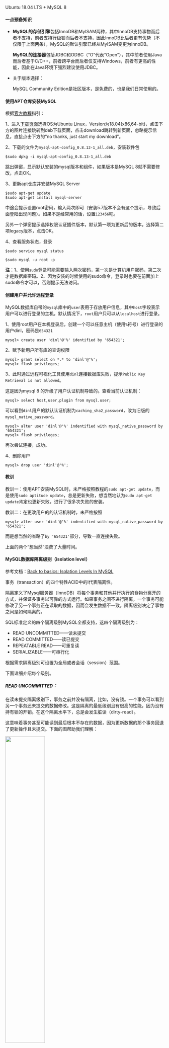 Ubuntu 18.04 LTS + MySQL 8



#### 一点预备知识

* **MySQL的存储引擎**包括InnoDB和MyISAM两种，其中InnoDB支持事物而后者不支持，前者支持行级锁而后者不支持，因此InnoDB比后者更有优势（不仅限于上面两条），MySQL的默认引擎已经从MyISAM变更为InnoDB。

  **MySQL的连接器**包括JDBC和ODBC（“O”代表“Open”），其中前者使用Java而后者基于C/C++，前者跨平台而后者仅支持Windows，前者有更高的性能，因此在Java环境下强烈建议使用JDBC。

* 关于版本选择：

  MySQL Community Edition是社区版本，是免费的，也是我们日常使用的。

#### 使用APT仓库安装MySQL

根据[官方教程](https://dev.mysql.com/doc/mysql-apt-repo-quick-guide/en/)指引：

1、进入[下载页面](https://dev.mysql.com/downloads/mysql/)选择OS为Ubuntu Linux，Version为18.04(x86,64-bit)，点击下方的图片连接跳转到deb下载页面，点击download跳转到新页面，忽略提示信息，直接点击下方的“no thanks, just start my download”。

2、下载的文件为`mysql-apt-config_0.8.13-1_all.deb`，安装软件包

```shell
$sudo dpkg -i mysql-apt-config_0.8.13-1_all.deb
```

跳出弹窗，显示默认安装的mysql版本和组件，如果版本是MySQL 8就不需要修改，点击OK。

3、更新apt仓库并安装MySQL Server

```shell
$sudo apt-get update
$sudo apt-get install mysql-server
```

中途会提示设置root密码，输入两次即可（安装5.7版本不会有这个提示，导致后面登陆出现问题）。如果不是经常用的话，设置`123456`吧。

另外一个弹窗提示选择权限认证插件版本，默认第一项为更新后的版本，选择第二项legacy版本，点击OK。

4、查看服务状态，登录

```shell
$sudo service mysql status
```

```shell
$sudo mysql -u root -p
```

**注**：1、使用`sudo`登录可能需要输入两次密码，第一次是计算机用户密码，第二次才是数据库密码。2、因为安装的时候使用的sudo命令，登录时也要在前面加上sudo命令才可以，否则提示无法访问。

#### 创建用户并允许远程登录

MySQL数据库自带的`mysql`库中的`user`表用于存放用户信息，其中`host`字段表示用户可以进行登录的主机，默认情况下，`root`用户只可以从`localhost`进行登录。

1、使用root用户在本机登录后，创建一个可以任意主机（使用`%`符号）进行登录的用户dinl，密码是`654321`

```mysql
mysql> create user 'dinl'@'%' identified by '654321';
```

2、赋予新用户所有库的查询权限

```mysql
mysql> grant select on *.* to 'dinl'@'%';
mysql> flush privileges;
```

3、此时通过远程可视化工具使用`dinl`连接数据库失败，提示`Public Key Retrieval is not allowed`。

这是因为mysql 8 的升级了用户认证机制导致的。查看当前认证机制：

```mysql
mysql> select host,user,plugin from mysql.user;
```

可以看到`dinl`用户的默认认证机制为`caching_sha2_password`，改为旧版的`mysql_native_password`。

```mysql
mysql> alter user 'dinl'@'%' indentified with mysql_native_password by '654321';
mysql> flush privileges;
```

再次尝试连接，成功。

4、删除用户

```mysql
mysql> drop user 'dinl'@'%';
```



#### 教训

教训一：使用APT安装MySQL时，未严格按照教程的`sudo apt-get update`，而是使用`sudo aptitude update`，总是更新失败，想当然地认为`sudo apt-get update`肯定也更新失败，进行了很多次失败的安装。

教训二：在更改用户的的认证机制时，未严格按照

```mysql
mysql> alter user 'dinl'@'%' indentified with mysql_native_password by '654321';
```

而是想当然的省略了`by '654321'`部分，导致一直连接失败。

上面的两个“想当然”浪费了大量时间。



#### MySQL数据库隔离级别（isolation level）

参考文档：[Back to basics: Isolation Levels In MySQL](https://mydbops.wordpress.com/2018/06/22/back-to-basics-isolation-levels-in-mysql/)

事务（transaction）的四个特性ACID中的I代表隔离性。

隔离定义了Mysql服务器（InnoDB）将每个事务和其他并行执行的食物分离开的方式，并保证多事务以可靠的方式运行。如果事务之间不进行隔离，一个事务可能修改了另一个事务正在读取的数据，因而会发生数据不一致。隔离级别决定了事物之间是如何隔离的。

SQL标准定义的四个隔离级别MySQL全都支持，这四个隔离级别为：

* READ UNCOMMITTED——读未提交
* READ COMMITTED——读已提交
* REPEATABLE READ——可重复读
* SERIALIZABLE——可串行化

根据需求隔离级别可设置为全局或者会话（session）范围。

下面详细介绍每个级别。

##### READ UNCOMMITTED：

在读未提交隔离级别下，事务之前并没有隔离，比如，没有锁。一个事务可以看到另一个事务还未提交的数据修改。这是隔离的最低级别且有很高的性能，因为没有持有锁的开销。在这个隔离水平下，总是会发生脏读（dirty-read）。

这意味着事务甚至可能读到最后根本不存在的数据，因为更新数据的那个事务回退了更新操作且未提交。下面的图帮助我们理解：

<img src="./pics/dirty_read.png" width="50%">

##### READ COMMITTED

在读已提交隔离级别下，避免了脏读的现象，以为任何未提交的更新对其他事务是不可见的。这是大部分流行的RDBMS软件默认的隔离级别，但MySQL不是。

在这个隔离级别下，每一个SELECT操作都使用在其执行之前的已提交数据的快照。现在，因为每次SELECT的操作都有自己的快照，相同的SELECT操作在同一个事务中执行多次（期间其他事务可能提交了数据的更新），可能返回不同的结果集。这个现象称为不可重复读（non-repeatable read）。

<img src="./pics/non_repeatable_read.png" width="50%">

##### REPEATABLE READ

在可重复读隔离级别下，避免了不可重复读的现象。这是MySQL的默认隔离级别。在这样的隔离级别下，同一个事务执行期间同样的SELECT操作执行多次返回同样的结果。

它是这样工作的，在事务期间SELECT第一次执行的时候获取快照，在该事务期间再次执行相同的SELECT时仍旧使用第一次获取的快照。在这样的隔离级别下的事务不会考虑其他事务对数据的修改，无论更新操作是否提交。这保证了读的一致性。维护快照需要额外的开销并影响性能。

尽管这样的隔离级别解决了不可重复读，但带来了另一个问题：幻读（phantom reads）。

幽灵（phantom）是指一行数据出现在了以前不可见的地方。InnoDB和XtraDB使用多版本并发控制（multi-version concurrency control）解决了幻读问题（所以此时可重复读是可靠的隔离级别）。

可重复读是MySQL默认的事务隔离级别。

<img src="./pics/phantom_read.png" width="50%">

##### SERIALIZABLE

可串行化完全隔离的事务对其他事务的影响。这和带有附加限制的可重复读类似，一个事务选择的行不能被其他事务修改直到第一个事务结束。这避免了幻读现象。这个隔离级别是可行的最强的隔离级别。

#### 设置隔离级别

8.0版MySQL事务隔离级别设置参考[SET TRANSACTION Syntax](https://dev.mysql.com/doc/refman/8.0/en/set-transaction.html)

```mysql
SET [GLOBAL | SESSION] TRANSACTION
    transaction_characteristic [, transaction_characteristic] ...

transaction_characteristic: {
    ISOLATION LEVEL level
  | access_mode
}

level: {
     REPEATABLE READ
   | READ COMMITTED
   | READ UNCOMMITTED
   | SERIALIZABLE
}

access_mode: {
     READ WRITE
   | READ ONLY
}
```

查看隔离级别：

```mysql
SELECT @@GLOBAL.transaction_isolation, @@GLOBAL.transaction_read_only;
SELECT @@SESSION.transaction_isolation, @@SESSION.transaction_read_only;
```





